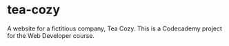 # tea-cozy
A website for a fictitious company, Tea Cozy. This is a Codecademy project for the Web Developer course.
